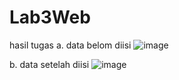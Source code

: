 # Lab3Web
hasil tugas 
a. data belom diisi 
![image](https://user-images.githubusercontent.com/116352745/229417517-d6d613ec-1317-45b2-a111-a06b0005f910.png)
 
 b. data setelah diisi 
 ![image](https://user-images.githubusercontent.com/116352745/229422346-b321537a-fe22-47f6-90d9-cfd015766bb1.png)

